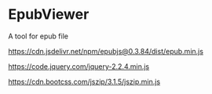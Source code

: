 # EpubViewer
A tool for epub file


https://cdn.jsdelivr.net/npm/epubjs@0.3.84/dist/epub.min.js

https://code.jquery.com/jquery-2.2.4.min.js

https://cdn.bootcss.com/jszip/3.1.5/jszip.min.js
